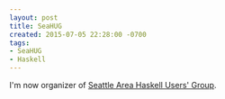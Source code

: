```yaml
---
layout: post
title: SeaHUG
created: 2015-07-05 22:28:00 -0700
tags:
- SeaHUG
- Haskell
---
```

I'm now organizer of [Seattle Area Haskell Users' Group][1].

[1]: https://www.meetup.com/seahug/

